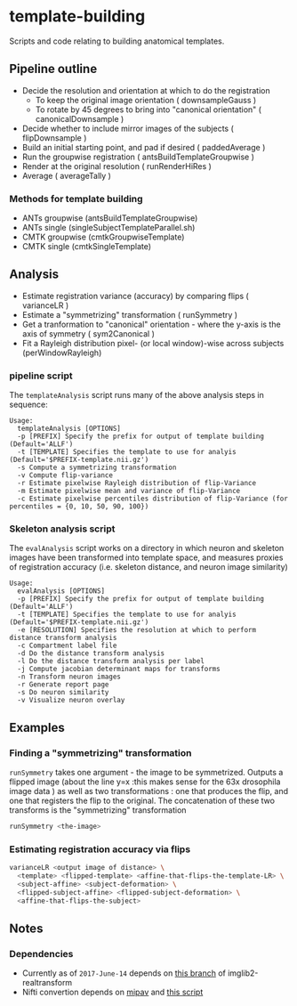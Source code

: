 # template-building
Scripts and code relating to building anatomical templates.

## Pipeline outline
* Decide the resolution and orientation at which to do the registration 
  * To keep the original image orientation ( downsampleGauss )
  * To rotate by 45 degrees to bring into "canonical orientation" ( canonicalDownsample )
* Decide whether to include mirror images of the subjects ( flipDownsample )
* Build an initial starting point, and pad if desired ( paddedAverage )
* Run the groupwise registration ( antsBuildTemplateGroupwise )
* Render at the original resolution ( runRenderHiRes )
* Average ( averageTally )

### Methods for template building
* ANTs groupwise (antsBuildTemplateGroupwise)
* ANTs single    (singleSubjectTemplateParallel.sh)
* CMTK groupwise (cmtkGroupwiseTemplate)
* CMTK single (cmtkSingleTemplate)

## Analysis
* Estimate registration variance (accuracy) by comparing flips ( varianceLR )
* Estimate a "symmetrizing" transformation ( runSymmetry )
* Get a tranformation to "canonical" orientation - where the y-axis is the axis of symmetry ( sym2Canonical )
* Fit a Rayleigh distribution pixel- (or local window)-wise across subjects (perWindowRayleigh)
### pipeline script
The `templateAnalysis` script runs many of the above analysis steps in sequence:
```
Usage:
  templateAnalysis [OPTIONS]
  -p [PREFIX] Specify the prefix for output of template building (Default='ALLF')
  -t [TEMPLATE] Specifies the template to use for analyis (Default='$PREFIX-template.nii.gz')
  -s Compute a symmetrizing transformation
  -v Compute flip-variance
  -r Estimate pixelwise Rayleigh distribution of flip-Variance
  -m Estimate pixelwise mean and variance of flip-Variance
  -c Estimate pixelwise percentiles distribution of flip-Variance (for percentiles = {0, 10, 50, 90, 100})
```

### Skeleton analysis script
The `evalAnalysis` script works on a directory in which neuron and
skeleton images have been transformed into template space, and measures
proxies of registration accuracy (i.e. skeleton distance, and neuron
image similarity)
```
Usage:
  evalAnalysis [OPTIONS]
  -p [PREFIX] Specify the prefix for output of template building (Default='ALLF')
  -t [TEMPLATE] Specifies the template to use for analyis (Default='$PREFIX-template.nii.gz')
  -e [RESOLUTION] Specifies the resolution at which to perform distance transform analysis
  -c Compartment label file
  -d Do the distance transform analysis
  -l Do the distance transform analysis per label
  -j Compute jacobian determinant maps for transforms
  -n Transform neuron images
  -r Generate report page
  -s Do neuron similarity
  -v Visualize neuron overlay
```

## Examples
### Finding a "symmetrizing" transformation
`runSymmetry` takes one argument - the image to be symmetrized.
Outputs a flipped image (about the line y=x :this makes sense for the 63x drosophila image data )
as well as two transformations : one that produces the flip, and one that registers the flip to the original.
The concatenation of these two transforms is the "symmetrizing" transformation
```bash
runSymmetry <the-image>
```
### Estimating registration accuracy via flips
```bash
varianceLR <output image of distance> \
  <template> <flipped-template> <affine-that-flips-the-template-LR> \
  <subject-affine> <subject-deformation> \
  <flipped-subject-affine> <flipped-subject-deformation> \
  <affine-that-flips-the-subject>
```

## Notes
### Dependencies
* Currently as of `2017-June-14` depends on [this branch](https://github.com/bogovicj/imglib2-realtransform/tree/deformationField) of imglib2-realtransform
* Nifti convertion depends on [mipav](https://mipav.cit.nih.gov/) and [this script](https://gist.github.com/bogovicj/4b22195fde421652518be230f1180037)

